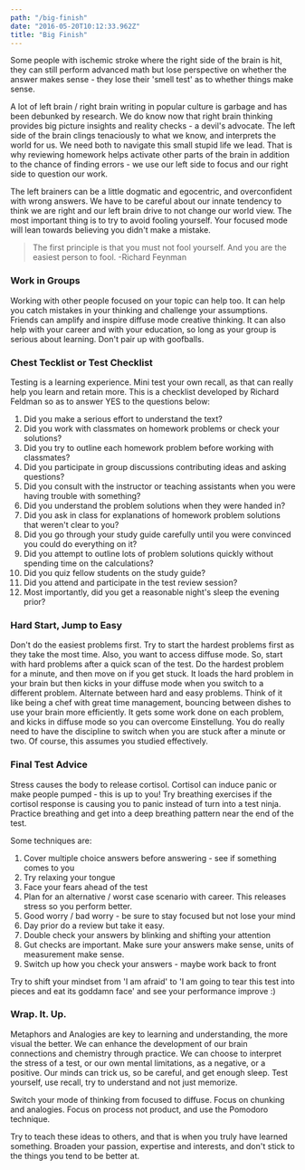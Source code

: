 ```yaml
---
path: "/big-finish"
date: "2016-05-20T10:12:33.962Z"
title: "Big Finish"
---
```


Some people with ischemic stroke where the right side of the brain is hit, they can still perform advanced math but lose perspective on whether the answer makes sense - they lose their 'smell test' as to whether things make sense.

A lot of left brain / right brain writing in popular culture is garbage and has been debunked by research. We do know now that right brain thinking provides big picture insights and reality checks - a devil's advocate. The left side of the brain clings tenaciously to what we know, and interprets the world for us. We need both to navigate this small stupid life we lead. That is why reviewing homework helps activate other parts of the brain in addition to the chance of finding errors - we use our left side to focus and our right side to question our work.

The left brainers can be a little dogmatic and egocentric, and overconfident with wrong answers. We have to be careful about our innate tendency to think we are right and our left brain drive to not change our world view. The most important thing is to try to avoid fooling yourself. Your focused mode will lean towards believing you didn't make a mistake.

> The first principle is that you must not fool yourself. And you are the easiest person to fool. -Richard Feynman

### Work in Groups
Working with other people focused on your topic can help too. It can help you catch mistakes in your thinking and challenge your assumptions. Friends can amplify and inspire diffuse mode creative thinking. It can also help with your career and with your education, so long as your group is serious about learning. Don't pair up with goofballs.

### Chest Tecklist or Test Checklist
Testing is a learning experience. Mini test your own recall, as that can really help you learn and retain more. This is a checklist developed by Richard Feldman so as to answer YES to the questions below:

1. Did you make a serious effort to understand the text?
2. Did you work with classmates on homework problems or check your solutions?
3. Did you try to outline each homework problem before working with classmates?
4. Did you participate in group discussions contributing ideas and asking questions?
5. Did you consult with the instructor or teaching assistants when you were having trouble with something?
6. Did you understand the problem solutions when they were handed in?
7. Did you ask in class for explanations of homework problem solutions that weren't clear to you?
8. Did you go through your study guide carefully until you were convinced you could do everything on it?
9. Did you attempt to outline lots of problem solutions quickly without spending time on the calculations?
10. Did you quiz fellow students on the study guide?
11. Did you attend and participate in the test review session?
12. Most importantly, did you get a reasonable night's sleep the evening prior?

### Hard Start, Jump to Easy
Don't do the easiest problems first. Try to start the hardest problems first as they take the most time. Also, you want to access diffuse mode. So, start with hard problems after a quick scan of the test. Do the hardest problem for a minute, and then move on if you get stuck. It loads the hard problem in your brain but then kicks in your diffuse mode when you switch to a different problem. Alternate between hard and easy problems. Think of it like being a chef with great time management, bouncing between dishes to use your brain more efficiently. It gets some work done on each problem, and kicks in diffuse mode so you can overcome Einstellung. You do really need to have the discipline to switch when you are stuck after a minute or two. Of course, this assumes you studied effectively.

### Final Test Advice
Stress causes the body to release cortisol. Cortisol can induce panic or make people pumped - this is up to you! Try breathing exercises if the cortisol response is causing you to panic instead of turn into a test ninja. Practice breathing and get into a deep breathing pattern near the end of the test.

Some techniques are:

1. Cover multiple choice answers before answering - see if something comes to you
2. Try relaxing your tongue
3. Face your fears ahead of the test
4. Plan for an alternative / worst case scenario with career. This releases stress so you perform better.
5. Good worry / bad worry - be sure to stay focused but not lose your mind
6. Day prior do a review but take it easy.
7. Double check your answers by blinking and shifting your attention
8. Gut checks are important. Make sure your answers make sense, units of measurement make sense.
9. Switch up how you check your answers - maybe work back to front

Try to shift your mindset from 'I am afraid' to 'I am going to tear this test into pieces and eat its goddamn face' and see your performance improve :)

### Wrap. It. Up.
Metaphors and Analogies are key to learning and understanding, the more visual the better. We can enhance the development of our brain connections and chemistry through practice. We can choose to interpret the stress of a test, or our own mental limitations, as a negative, or a positive. Our minds can trick us, so be careful, and get enough sleep. Test yourself, use recall, try to understand and not just memorize.

Switch your mode of thinking from focused to diffuse. Focus on chunking and analogies. Focus on process not product, and use the Pomodoro technique.

Try to teach these ideas to others, and that is when you truly have learned something. Broaden your passion, expertise and interests, and don't stick to the things you tend to be better at.
